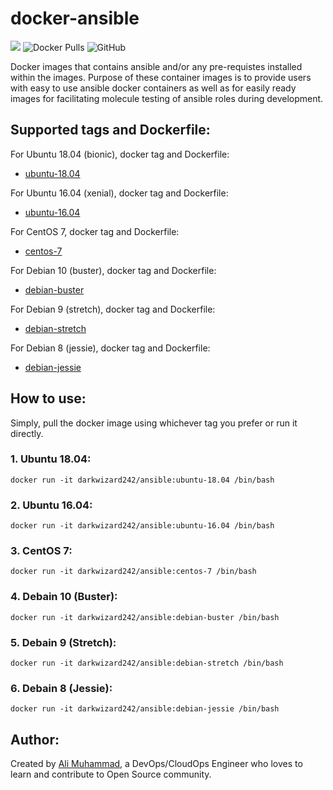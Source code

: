# docker-ansible

[![](https://github.com/darkwizard242/docker-ansible/workflows/docker-automated-build/badge.svg)](https://github.com/darkwizard242/docker-ansible/actions) ![Docker Pulls](https://img.shields.io/docker/pulls/darkwizard242/ansible?color=yellow) ![GitHub](https://img.shields.io/github/license/darkwizard242/docker-ansible)

Docker images that contains ansible and/or any pre-requistes installed within the images. Purpose of these container images is to provide users with easy to use ansible docker containers as well as for easily ready images for facilitating molecule testing of ansible roles during development.

## Supported tags and Dockerfile:

For Ubuntu 18.04 (bionic), docker tag and Dockerfile:

- [ubuntu-18.04](https://github.com/darkwizard242/docker-ansible/blob/master/ubuntu-bionic/Dockerfile)

For Ubuntu 16.04 (xenial), docker tag and Dockerfile:

- [ubuntu-16.04](https://github.com/darkwizard242/docker-ansible/blob/master/ubuntu-xenial/Dockerfile)

For CentOS 7, docker tag and Dockerfile:

- [centos-7](https://github.com/darkwizard242/docker-ansible/blob/master/centos-7/Dockerfile)

For Debian 10 (buster), docker tag and Dockerfile:

- [debian-buster](https://github.com/darkwizard242/docker-ansible/blob/master/debian-buster/Dockerfile)

For Debian 9 (stretch), docker tag and Dockerfile:

- [debian-stretch](https://github.com/darkwizard242/docker-ansible/blob/master/debian-stretch/Dockerfile)

For Debian 8 (jessie), docker tag and Dockerfile:

- [debian-jessie](https://github.com/darkwizard242/docker-ansible/blob/master/debian-jessie/Dockerfile)

## How to use:

Simply, pull the docker image using whichever tag you prefer or run it directly.

### 1\. Ubuntu 18.04:

```shell
docker run -it darkwizard242/ansible:ubuntu-18.04 /bin/bash
```

### 2\. Ubuntu 16.04:

```shell
docker run -it darkwizard242/ansible:ubuntu-16.04 /bin/bash
```

### 3\. CentOS 7:

```shell
docker run -it darkwizard242/ansible:centos-7 /bin/bash
```

### 4\. Debain 10 (Buster):

```shell
docker run -it darkwizard242/ansible:debian-buster /bin/bash
```

### 5\. Debain 9 (Stretch):

```shell
docker run -it darkwizard242/ansible:debian-stretch /bin/bash
```

### 6\. Debain 8 (Jessie):

```shell
docker run -it darkwizard242/ansible:debian-jessie /bin/bash
```

## Author:

Created by [Ali Muhammad](https://www.linkedin.com/in/ali-muhammad-759791130/), a DevOps/CloudOps Engineer who loves to learn and contribute to Open Source community.
